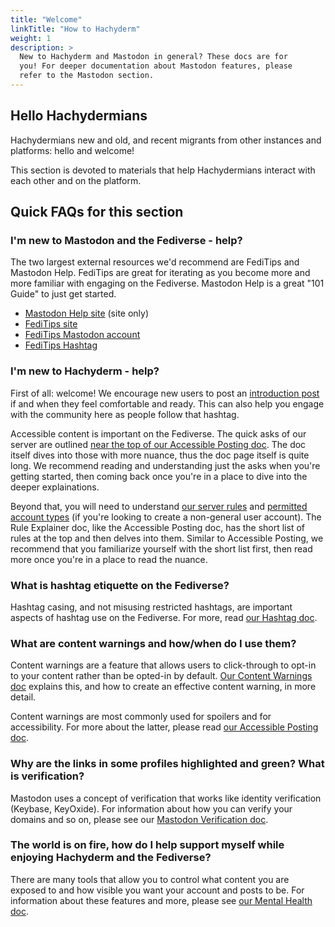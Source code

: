 ```yaml
---
title: "Welcome"
linkTitle: "How to Hachyderm"
weight: 1
description: >
  New to Hachyderm and Mastodon in general? These docs are for
  you! For deeper documentation about Mastodon features, please
  refer to the Mastodon section.
---
```


## Hello Hachydermians

Hachydermians new and old, and recent migrants from other instances
and platforms: hello and welcome!

This section is devoted to materials that help Hachydermians interact
with each other and on the platform.

## Quick FAQs for this section

### I'm new to Mastodon and the Fediverse - help?

The two largest external resources we'd recommend are FediTips and Mastodon Help.
FediTips are great for iterating as you become more and more familiar with engaging
on the Fediverse. Mastodon Help is a great "101 Guide" to just get started.

* [Mastodon Help site](https://mastodon.help/) (site only)
* [FediTips site](https://fedi.tips)
* [FediTips Mastodon account](https://mstdn.social/@FediTips/)
* [FediTips Hashtag](https://hachyderm.io/tags/FediTips)

### I'm new to Hachyderm - help?

First of all: welcome! We encourage new users to post an [introduction post](https://hachyderm.io/tags/Introduction)
if and when they feel comfortable and ready. This can also help you engage with the community
here as people follow that hashtag.

Accessible content is important on the Fediverse. The quick asks of our server are outlined
[near the top of our Accessible Posting doc](https://hachyderm.io/tags/Introduction). The doc
itself dives into those with more nuance, thus the doc page itself is quite long. We recommend
reading and understanding just the asks when you're getting started, then coming back once you're
in a place to dive into the deeper explainations.

Beyond that, you will need to understand [our server rules](/docs/server-rules/)
and [permitted account types](/docs/account-types/) (if you're looking to create a non-general
user account). The Rule Explainer doc, like the Accessible Posting doc, has the short
list of rules at the top and then delves into them. Similar to Accessible Posting, we recommend
that you familiarize yourself with the short list first, then read more once you're in a
place to read the nuance.

### What is hashtag etiquette on the Fediverse?

Hashtag casing, and not misusing restricted hashtags, are important
aspects of hashtag use on the Fediverse. For more, read [our Hashtag
doc](hashtags/).

### What are content warnings and how/when do I use them?

Content warnings are a feature that allows users to click-through to opt-in to
your content rather than be opted-in by default. [Our Content Warnings doc](content-warnings/)
explains this, and how to create an effective content warning, in more detail.

Content warnings are most commonly used for spoilers and for accessibility. For more about
the latter, please read [our Accessible Posting doc](accessible-posts/).

### Why are the links in some profiles highlighted and green? What is verification?

Mastodon uses a concept of verification that works like
identity verification (Keybase, KeyOxide). For information about
how you can verify your domains and so on, please see our
[Mastodon Verification doc](/docs/mastodon/user/verification/).

### The world is on fire, how do I help support myself while enjoying Hachyderm and the Fediverse?

There are many tools that allow you to control what content you
are exposed to and how visible you want your account and posts to
be. For information about these features and more, please see
[our Mental Health doc](mental-health/).

